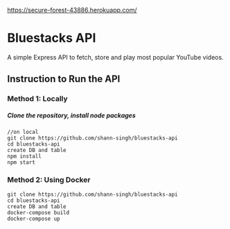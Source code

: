 https://secure-forest-43886.herokuapp.com/

# Bluestacks API
A simple Express API to fetch, store and play most popular YouTube videos.

## Instruction to Run the API
### Method 1: Locally

##### Clone the repository, install node packages
```
//on local
git clone https://github.com/shann-singh/bluestacks-api
cd bluestacks-api
create DB and table
npm install
npm start
```

### Method 2: Using Docker
```
git clone https://github.com/shann-singh/bluestacks-api
cd bluestacks-api
create DB and table
docker-compose build
docker-compose up
```